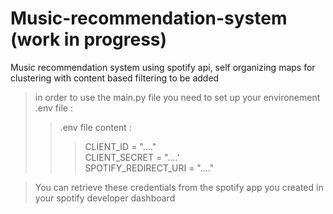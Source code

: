 # Music-recommendation-system (work in progress) 
Music recommendation system using spotify api, self organizing maps for clustering with content based filtering to be added 

>in order to use the main.py file you need to set up your environement .env file : <br>
>> .env file content : <br>
>>>CLIENT_ID = "...." <br>
>>>CLIENT_SECRET = "....' <br>
>>>SPOTIFY_REDIRECT_URI = "...." <br>
    
>You can retrieve these credentials from the spotify app you created in your spotify developer dashboard
